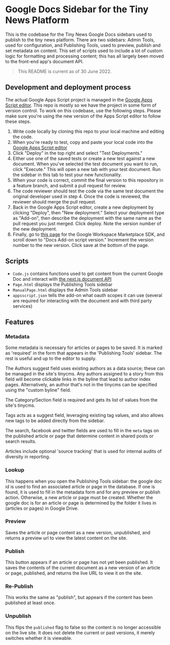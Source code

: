 # Google Docs Sidebar for the Tiny News Platform

This is the codebase for the Tiny News Google Docs sidebars used to publish to the tiny news platform. There are two sidebars: Admin Tools, used for configuration, and Publishing Tools, used to preview, publish and set metadata on content. This set of scripts used to include a lot of custom logic for formatting and processing content; this has all largely been moved to the front-end app's document API.
 
> This README is current as of 30 June 2022.

## Development and deployment process

The actual Google Apps Script project is managed in the [Google Apps Script editor](https://script.google.com). This repo is mostly so we have the project in some form of version control. To work on this codebase, use the following steps. Please make sure you're using the new version of the Apps Script editor to follow these steps.

1. Write code locally by cloning this repo to your local machine and editing the code.
2. When you're ready to test, copy and paste your local code into the [Google Apps Script editor](https://script.google.com/home/projects/1ILURq69o3cYUy6k1n1X6HwxdMfl9xWNhILYuZxgLfeblb3IR15WCMZSj/edit)
3. Click "Deploy" in the top right and select "Test Deployments."
4. Either use one of the saved tests or create a new test against a new document. When you've selected the test document you want to run, click "Execute." This will open a new tab with your test document. Run the sidebar in this tab to test your new functionality.
5. When your code is correct, commit the final version to this repository in a feature branch, and submit a pull request for review.
6. The code reviewer should test the code via the same test document the original developer used in step 4. Once the code is reviewed, the reviewer should merge the pull request.
7. Back in the Google Apps Script editor, create a new deployment by clicking "Deploy", then "New deployment." Select your deployment type as "Add-on", then describe the deployment with the same name as the pull request you just merged. Click deploy. Note the version number of the new deployment.
8. Finally, go to [this page](https://console.cloud.google.com/apis/api/appsmarket-component.googleapis.com/googleapps_sdk?authuser=0&project=webiny-sidebar-publishing) for the Google Workspace Marketplace SDK, and scroll down to "Docs Add-on script version." Increment the version number to the new version. Click save at the bottom of the page.

## Scripts

* `Code.js` contains functions used to get content from the current Google Doc and interact with [the next.js document API](https://github.com/news-catalyst/next-tinynewsdemo/tree/main/pages/api/sidebar/documents)
* `Page.html` displays the Publishing Tools sidebar
* `ManualPage.html` displays the Admin Tools sidebar
* `appsscript.json` tells the add-on what oauth scopes it can use (several are required for interacting with the document and with third party services)

## Features

### Metadata

Some metadata is necessary for articles or pages to be saved. It is marked as 'required' in the form that appears in the 'Publishing Tools' sidebar. The rest is useful and up to the editor to supply.

The Authors suggest field uses existing authors as a data source; these can be managed in the site's tinycms. Any authors assigned to a story from this field will become clickable links in the byline that lead to author index pages. Alternatively, an author that's not in the tinycms can be specified using the "custom byline" field.

The Category/Section field is required and gets its list of values from the site's tinycms.

Tags acts as a suggest field, leveraging existing tag values, and also allows new tags to be added directly from the sidebar.

The search, facebook and twitter fields are used to fill in the `meta` tags on the published article or page that determine content in shared posts or search results.

Articles include optional 'source tracking' that is used for internal audits of diversity in reporting.

### Lookup

This happens when you open the Publishing Tools sidebar: the google doc id is used to find an associated article or page in the database. If one is found, it is used to fill in the metadata form and for any preview or publish action. Otherwise, a new article or page must be created. Whether the google doc is for an article or page is determined by the folder it lives in (articles or pages) in Google Drive.

### Preview

Saves the article or page content as a new version, unpublished, and returns a preview url to view the latest content on the site.

### Publish

This button appears if an article or page has not yet been published. It saves the contents of the current document as a new version of an article or page, published, and returns the live URL to view it on the site.

### Re-Publish

This works the same as "publish", but appears if the content has been published at least once.

### Unpublish 

This flips the `published` flag to false so the content is no longer accessible on the live site. It does not delete the current or past versions, it merely switches whether it is viewable.
